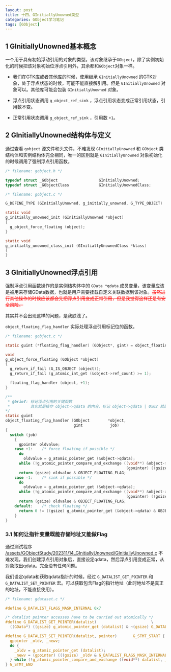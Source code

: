 ```yaml
---
layout: post
title: 十四、GInitiallyUnowned类型
categories: GObject学习笔记
tags: [GObject]
---
```


## 1 GInitiallyUnowned基本概念

一个用于具有初始浮动引用的对象的类型。该对象继承于`GObject`，除了实例初始化的时候把该对象初始位浮点引用外，其余都和`GObject`对象一样。

- 我们在GTK库或者其他库的时候，使用继承 `GInitiallyUnowned` 的GTK对象，处于浮点状态的时候，可能不能直接解引用。但是 `GInitiallyUnowned` 对象可以。其他库可能会包装 `GInitiallyUnowned` 对象。

- 浮点引用状态调用 `g_object_ref_sink` ，浮点引用状态变成正常引用状态，引用数不变。

- 正常引用状态调用 `g_object_ref_sink` ，引用数 `+1`。

## 2 GInitiallyUnowned结构体与定义

通过查看 `gobject` 源文件和头文件，不难发现 `GInitiallyUnowned` 和 `GObject` 类结构体和实例结构体完全相同，唯一的区别就是 `GInitiallyUnowned` 对象初始化的时候调用了强制浮点引用函数。

```c
/* filename: gobject.h */

typedef struct _GObject                  GInitiallyUnowned;
typedef struct _GObjectClass             GInitiallyUnownedClass;

/* filename: gobject.c */

G_DEFINE_TYPE (GInitiallyUnowned, g_initially_unowned, G_TYPE_OBJECT)

static void
g_initially_unowned_init (GInitiallyUnowned *object)
{
  g_object_force_floating (object);
}

static void
g_initially_unowned_class_init (GInitiallyUnownedClass *klass)
{
}

```

## 3 GInitiallyUnowned浮点引用

强制浮点引用函数操作的是实例结构体中的 `GData *qdata` 成员变量，该变量应该是被用来存储GData数据，也就是用户需要挂载自定义关联数据到该对象。<span style="color:red;">~~虽然进行其他操作的时候应该都会先把浮点引用变成正常引用，但是我觉得这样还是有安全风险。~~</span>

其实并不会出现这样的问题，是我肤浅了。

`object_floating_flag_handler` 实际处理浮点引用标记位的函数。

```c
/* filename: gobject.c */

static guint (*floating_flag_handler) (GObject*, gint) = object_floating_flag_handler;

void
g_object_force_floating (GObject *object)
{
  g_return_if_fail (G_IS_OBJECT (object));
  g_return_if_fail (g_atomic_int_get (&object->ref_count) >= 1);

  floating_flag_handler (object, +1);
}

/**
 * @brief: 标记浮点引用的关键函数
 *         其实就是操作 object->qdata 的内容，标记 object->qdata | 0x02 就是标记了浮点引用
*/
static guint
object_floating_flag_handler (GObject        *object,
                              gint            job)
{
  switch (job)
    {
      gpointer oldvalue;
    case +1:    /* force floating if possible */
      do
        oldvalue = g_atomic_pointer_get (&object->qdata);
      while (!g_atomic_pointer_compare_and_exchange ((void**) &object->qdata, oldvalue,
                                                     (gpointer) ((gsize) oldvalue | OBJECT_FLOATING_FLAG)));
      return (gsize) oldvalue & OBJECT_FLOATING_FLAG;
    case -1:    /* sink if possible */
      do
        oldvalue = g_atomic_pointer_get (&object->qdata);
      while (!g_atomic_pointer_compare_and_exchange ((void**) &object->qdata, oldvalue,
                                                     (gpointer) ((gsize) oldvalue & ~(gsize) OBJECT_FLOATING_FLAG)));
      return (gsize) oldvalue & OBJECT_FLOATING_FLAG;
    default:    /* check floating */
      return 0 != ((gsize) g_atomic_pointer_get (&object->qdata) & OBJECT_FLOATING_FLAG);
    }
}

```

### 3.1 如何让指针变量既能存储地址又能做Flag

通过测试程序 [/assets/GObjectStudy/202311/14_GInitiallyUnowned/GInitiallyUnowned.c](/assets/GObjectStudy/202311/14_GInitiallyUnowned/GInitiallyUnowned.c) 不难发现，我们创建浮点引用对象后，直接设定qdata，然后浮点引用变成正常，从对象取出qdata。完全没有任何问题。

我们设定qdata和获取qdata指针的时候，经过 `G_DATALIST_GET_POINTER` 和 `G_DATALIST_SET_POINTER` 宏。可以获取包含Flag的指针地址（此时地址不是真正的地址，不能直接使用）。

```c
/* filename: gdataset.c */

#define G_DATALIST_FLAGS_MASK_INTERNAL 0x7

/* datalist pointer accesses have to be carried out atomically */
#define G_DATALIST_GET_POINTER(datalist)						\
  ((GData*) ((gsize) g_atomic_pointer_get (datalist) & ~(gsize) G_DATALIST_FLAGS_MASK_INTERNAL))

#define G_DATALIST_SET_POINTER(datalist, pointer)       G_STMT_START {                  \
  gpointer _oldv, _newv;                                                                \
  do {                                                                                  \
    _oldv = g_atomic_pointer_get (datalist);                                            \
    _newv = (gpointer) (((gsize) _oldv & G_DATALIST_FLAGS_MASK_INTERNAL) | (gsize) pointer);     \
  } while (!g_atomic_pointer_compare_and_exchange ((void**) datalist, _oldv, _newv));   \
} G_STMT_END
```



